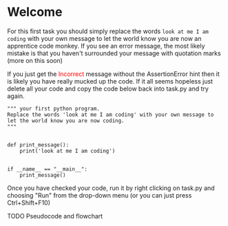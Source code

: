 # Welcome
For this first task you should simply replace the words `look at me I am coding` with your own message to let the world know you are now an apprentice code monkey. If you see an error message, the most likely mistake is that you haven't surrounded your message with quotation marks (more on this soon)

If you just get the <span style="color:red">Incorrect</span> message without the AssertionError hint then it is
likely you have really mucked up the code. If it all seems hopeless just delete all your code and copy the code below
back into task.py and try again.
~~~~
""" your first python program.
Replace the words 'look at me I am coding' with your own message to let the world know you are now coding.
"""


def print_message():
    print('look at me I am coding')


if __name__ == "__main__":
    print_message()

~~~~

Once you have checked your code, run it by right clicking on task.py and choosing "Run" from the drop-down menu 
(or you can just press Ctrl+Shift+F10)

TODO Pseudocode and flowchart
